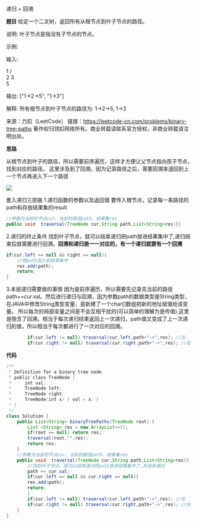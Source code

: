 递归 + 回溯

**题目**
给定一个二叉树，返回所有从根节点到叶子节点的路径。

说明: 叶子节点是指没有子节点的节点。

示例:

输入:

   1
 /   \
2     3
 \
  5

输出: ["1->2->5", "1->3"]

解释: 所有根节点到叶子节点的路径为: 1->2->5, 1->3

来源：力扣（LeetCode）
链接：https://leetcode-cn.com/problems/binary-tree-paths
著作权归领扣网络所有。商业转载请联系官方授权，非商业转载请注明出处。

**思路**

从根节点到叶子的路径，所以需要前序遍历，这样才方便让父节点指向孩子节点，找到对应的路径。
这里涉及到了回溯，因为记录路径之后，需要回溯来退回到上一个节点再进入下一个路径

<img src="https://raw.githubusercontent.com/Rananie/imgs_rananie/master/algorithm/basic/257.png">



套入递归三部曲
1.递归函数的参数以及返回值
要传入根节点，记录每一条路径的path和存放结果集的result

```JAVA
//参数为当前的节点cur、当前的路径path、结果集res
public void  traversal(TreeNode cur,String path,List<String>res){}
```

2.递归的终止条件
找到叶子节点，就可以结束递归把path放进结果集中了,递归结束后就需要进行回溯。**回溯和递归是一一对应的，有一个递归就要有一个回溯**

```JAVA
if(cur.left == null && right == null){
    //把path加入到结果集中
    res.add(path);
    return;
}
```

3.本层递归需要做的事情
因为是前序遍历，所以需要先记录先当前的路径path+=cur.val。然后进行递归与回溯，因为参数path的数据类型是String类型，在JAVA中修改String类型变量，是新建了一个char[]数组把新的地址赋值给该变量。
所以每次的局部变量之间是不会互相干扰的(可以简单的理解为是传值),这里是隐含了回溯，相当于每次递归结束返回上一次递归，path值又变成了上一次递归的值，所以相当于每次都进行了一次对应的回溯。

```JAVA
        if(cur.left != null) traversal(cur.left,path+"->",res); //左
        if(cur.right != null) traversal(cur.right,path+"->",res); //右 
```

**代码**

```JAVA
/**
 * Definition for a binary tree node.
 * public class TreeNode {
 *     int val;
 *     TreeNode left;
 *     TreeNode right;
 *     TreeNode(int x) { val = x; }
 * }
 */
class Solution {
    public List<String> binaryTreePaths(TreeNode root) {
        List <String> res = new ArrayList<>();
        if(root == null) return res;
        traversal(root,"",res);
        return res;
    }
    //参数为当前的节点cur、当前的路径path、结果集res
    public void  traversal(TreeNode cur,String path,List<String>res){
        //找到叶子节点，就可以结束递归把path放进结果集中了,并结束递归
        path += cur.val;
        if(cur.left == null && cur.right == null){
        res.add(path);
        return;
        }
        if(cur.left != null) traversal(cur.left,path+"->",res); //左
        if(cur.right != null) traversal(cur.right,path+"->",res); //右 
    }
}
```